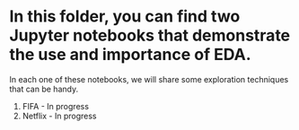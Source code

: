 # In this folder, you can find two Jupyter notebooks that demonstrate the use and importance of EDA.

In each one of these notebooks, we will share some exploration techniques that can be handy.

1) FIFA - In progress
2) Netflix - In progress
